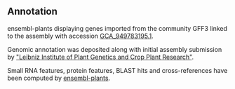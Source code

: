 **Annotation**
----------

ensembl-plants displaying genes imported from the community GFF3 linked to the assembly with accession [GCA\_949783195.1](http://www.ebi.ac.uk/ena/data/view/GCA_949783195.1).

Genomic annotation was deposited along with initial assembly submission by ["Leibniz Institute of Plant Genetics and Crop Plant Research"](https://www.ipk-gatersleben.de/en/).

Small RNA features, protein features, BLAST hits and cross-references have been
computed by [ensembl-plants](https://plants.ensembl.org/info/genome/annotation/index.html).
